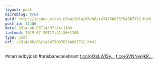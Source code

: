 ```yaml
---
layout: post
microblog: true
guid: http://joshua.micro.blog/2014/06/06/t474756876794867712.html
post_id: 41406
date: 2014-06-06T14:37:14+1100
lastmod: 2019-07-30T17:41:50+1100
type: post
url: /2014/06/06/t474756876794867712.html
---
```

#marriedbyjosh #brisbanecelebrant [t.co/qlXsLWiSy...](http://t.co/qlXsLWiSyl) [t.co/6VNNvojkR...](http://t.co/6VNNvojkRF)
